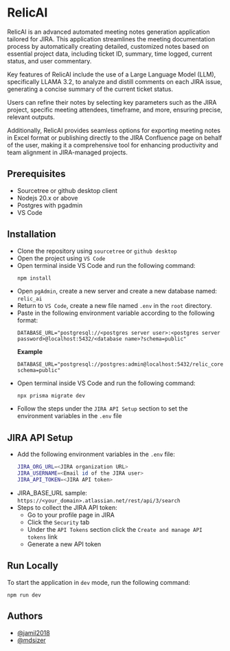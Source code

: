 
# RelicAI

RelicAI is an advanced automated meeting notes generation application tailored for JIRA. This application streamlines the meeting documentation process by automatically creating detailed, customized notes based on essential project data, including ticket ID, summary, time logged, current status, and user commentary.

Key features of RelicAI include the use of a Large Language Model (LLM), specifically LLAMA 3.2, to analyze and distill comments on each JIRA issue, generating a concise summary of the current ticket status. 

Users can refine their notes by selecting key parameters such as the JIRA project, specific meeting attendees, timeframe, and more, ensuring precise, relevant outputs.

Additionally, RelicAI provides seamless options for exporting meeting notes in Excel format or publishing directly to the JIRA Confluence page on behalf of the user, making it a comprehensive tool for enhancing productivity and team alignment in JIRA-managed projects.

## Prerequisites

* Sourcetree or github desktop client
* Nodejs 20.x or above
* Postgres with pgadmin
* VS Code

## Installation

* Clone the repository using `sourcetree` or `github desktop`
* Open the project using `VS Code`
* Open terminal inside VS Code and run the following command:
  ```bash
  npm install
  ```
* Open `pgAdmin`, create a new server and create a new database named: `relic_ai`
* Return to `VS Code`, create a new file named `.env` in the `root` directory.
* Paste in the following environment variable according to the following format:
  ```
  DATABASE_URL="postgresql://<postgres server user>:<postgres server password>@localhost:5432/<database name>?schema=public"
  ```
  **Example**
  ```
  DATABASE_URL="postgresql://postgres:admin@localhost:5432/relic_core?schema=public"
  ```
* Open terminal inside VS Code and run the following command:
  ```
  npx prisma migrate dev
  ```
* Follow the steps under the `JIRA API Setup` section to set the environment variables in the `.env` file

## JIRA API Setup
- Add the following environment variables in the `.env` file:
  ```bash
  JIRA_ORG_URL=<JIRA organization URL>
  JIRA_USERNAME=<Email id of the JIRA user>
  JIRA_API_TOKEN=<JIRA API token>
  ```
- JIRA_BASE_URL sample: `https://<your_domain>.atlassian.net/rest/api/3/search`
- Steps to collect the JIRA API token:
  - Go to your profile page in JIRA
  - Click the `Security` tab
  - Under the `API Tokens` section click the `Create and manage API tokens` link
  - Generate a new API token

## Run Locally

To start the application in `dev` mode, run the following command:
```
npm run dev
```

## Authors

- [@jamil2018](https://www.github.com/jamil2018)
- [@mdsizer](https://github.com/mdsizer)

